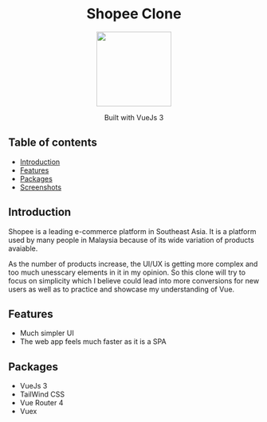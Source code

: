 <h1 align="center">Shopee Clone</h1>
<p align="center">
  <img width="150" src="https://user-images.githubusercontent.com/38139389/61145525-e3635900-a501-11e9-81a3-bcd9ab3e3b4d.png"/>
</p>
<p align="center">
    Built with VueJs 3
</p>

## Table of contents

- [Introduction](#introduction)
- [Features](#features)
- [Packages](#packages)
- [Screenshots](#screenshots)

## Introduction

Shopee is a leading e-commerce platform in Southeast Asia. It is a platform used by many people in Malaysia because of its wide variation of products avaiable.

As the number of products increase, the UI/UX is getting more complex and too much unesscary elements in it in my opinion. So this clone will try to focus on simplicity which I believe could lead into more conversions for new users as well as to practice and showcase my understanding of Vue.

## Features

- Much simpler UI
- The web app feels much faster as it is a SPA

## Packages

- VueJs 3
- TailWind CSS
- Vue Router 4
- Vuex
